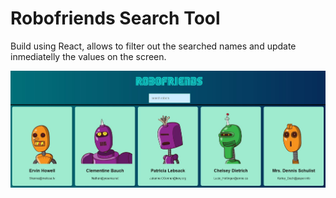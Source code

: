# Robofriends Search Tool

Build using React, allows to filter out the searched names and update inmediatelly the values on the screen.

<img src="https://github.com/Snopcare/Robofriends/blob/master/src/Robofriends.JPG" style="max-width: 100%;" alt="Robofriends" />


